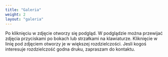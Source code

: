 ```yaml
---
title: "Galeria"
weight: 2
layout: "galeria"
---
```

Po kliknięciu w zdjęcie otworzy się podgląd. W podglądzie można przewijać zdjęcia przyciskami po bokach lub strzałkami na klawiaturze. Kliknięcie w linię pod zdjęciem otworzy je w większej rozdzielczości. Jesli kogoś interesuje rozdzielczość godna druku, zapraszam do kontaktu.